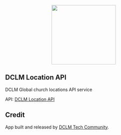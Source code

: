<p align="center"><a href="https://dclm.org" target="_blank"><img src="https://dclmcloud.s3.amazonaws.com/img/logo.png" width="206.5" height="190"></a></p>

## DCLM Location API
DCLM Global church locations API service

API: [DCLM Location API](https://api.dclm.org/location/v1)

## Credit
App built and released by [DCLM Tech Community](https://tech.dclm.org).
